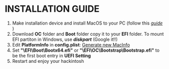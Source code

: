 # INSTALLATION GUIDE

1. Make installation device and install MacOS to your PC (follow this [*guide*](https://dortania.github.io/OpenCore-Desktop-Guide/installer-guide/) )
2. Download **OC** folder and **Boot** folder copy it to your **EFI** folder. To mount EFI partiton in Windows, use ***diskpart*** (Google it!!)
3. Edit **PlatformInfo** in **config.plist**:  [Generate new MacInfo](https://github.com/corpnewt/GenSMBIOS)
4. Set **"\EFI\Boot\Bootx64.efi"** or **"\EFI\OC\Bootstrap\Bootstrap.efi"** to be the first boot entry in **UEFI Setting**
5. Restart and enjoy your hackintosh
